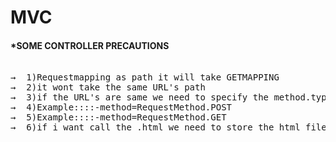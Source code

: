 # MVC
#### *SOME CONTROLLER PRECAUTIONS
<pre>	 
&#8594;  1)Requestmapping as path it will take GETMAPPING
&#8594;	 2)it wont take the same URL's path
&#8594;	 3)if the URL's are same we need to specify the method.type
&#8594;	 4)Example::::-method=RequestMethod.POST
&#8594;	 5)Example::::-method=RequestMethod.GET
&#8594;	 6)if i want call the .html we need to store the html file in main-->webapps-->WEBINF-->pages-->.html
</pre>

	 
